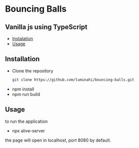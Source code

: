 # Bouncing Balls

## Vanilla js using TypeScript

- [Instalation](#Installation)
- [Usage](#Usage)

## Installation

- Clone the repository
   ```bash
   git clone https://github.com/luminahi/bouncing-balls.git
   ```
- npm install
- npm run build 

## Usage

to run the application

- npx alive-server

the page will open
in localhost, port 8080 by default.
